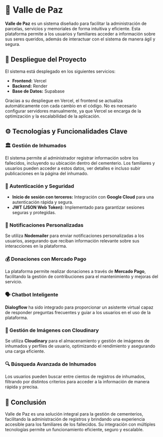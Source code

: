 # 🌿 Valle de Paz

**Valle de Paz** es un sistema diseñado para facilitar la administración de parcelas, servicios y memoriales de forma intuitiva y eficiente. Esta plataforma permite a los usuarios y familiares acceder a información sobre sus seres queridos, además de interactuar con el sistema de manera ágil y segura.

## 📌 Despliegue del Proyecto

El sistema está desplegado en los siguientes servicios:

- **Frontend:** Vercel
- **Backend:** Render
- **Base de Datos:** Supabase

Gracias a su despliegue en Vercel, el frontend se actualiza automáticamente con cada cambio en el código. No es necesario configurar servidores manualmente, ya que Vercel se encarga de la optimización y la escalabilidad de la aplicación.

## ⚙️ Tecnologías y Funcionalidades Clave

### 🏛 Gestión de Inhumados

El sistema permite al administrador registrar información sobre los fallecidos, incluyendo su ubicación dentro del cementerio. Los familiares y usuarios pueden acceder a estos datos, ver detalles e incluso subir publicaciones en la página del inhumado.

### 🔐 Autenticación y Seguridad

- **Inicio de sesión con terceros:** Integración con **Google Cloud** para una autenticación rápida y segura.
- **JWT (JSON Web Token):** Implementado para garantizar sesiones seguras y protegidas.

### 📩 Notificaciones Personalizadas

Se utiliza **Nodemailer** para enviar notificaciones personalizadas a los usuarios, asegurando que reciban información relevante sobre sus interacciones en la plataforma.

### 💰 Donaciones con Mercado Pago

La plataforma permite realizar donaciones a través de **Mercado Pago**, facilitando la gestión de contribuciones para el mantenimiento y mejoras del servicio.

### 🗣 Chatbot Inteligente

**Dialogflow** ha sido integrado para proporcionar un asistente virtual capaz de responder preguntas frecuentes y guiar a los usuarios en el uso de la plataforma.

### 📸 Gestión de Imágenes con Cloudinary

Se utiliza **Cloudinary** para el almacenamiento y gestión de imágenes de inhumados y perfiles de usuario, optimizando el rendimiento y asegurando una carga eficiente.

### 🔍 Búsqueda Avanzada de Inhumados

Los usuarios pueden buscar entre cientos de registros de inhumados, filtrando por distintos criterios para acceder a la información de manera rápida y precisa.

## 🚀 Conclusión

Valle de Paz es una solución integral para la gestión de cementerios, facilitando la administración de registros y brindando una experiencia accesible para los familiares de los fallecidos. Su integración con múltiples tecnologías permite un funcionamiento eficiente, seguro y escalable.



